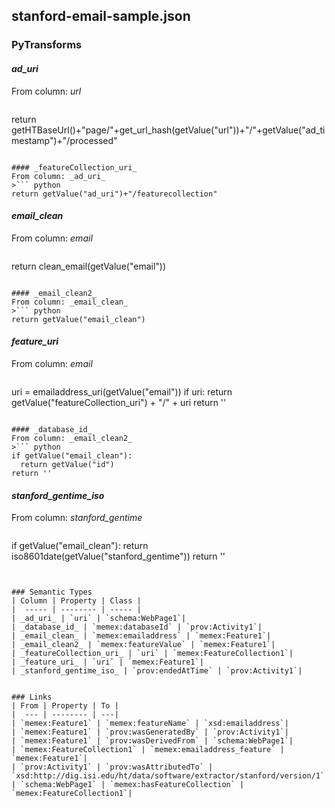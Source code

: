 ## stanford-email-sample.json

### PyTransforms
#### _ad_uri_
From column: _url_
>``` python
return getHTBaseUrl()+"page/"+get_url_hash(getValue("url"))+"/"+getValue("ad_timestamp")+"/processed"
```

#### _featureCollection_uri_
From column: _ad_uri_
>``` python
return getValue("ad_uri")+"/featurecollection"
```

#### _email_clean_
From column: _email_
>``` python
return clean_email(getValue("email"))
```

#### _email_clean2_
From column: _email_clean_
>``` python
return getValue("email_clean")
```

#### _feature_uri_
From column: _email_
>``` python
uri = emailaddress_uri(getValue("email"))
if uri:
  return getValue("featureCollection_uri") + "/" + uri
return ''
```

#### _database_id_
From column: _email_clean2_
>``` python
if getValue("email_clean"):
  return getValue("id")
return ''
```

#### _stanford_gentime_iso_
From column: _stanford_gentime_
>``` python
if getValue("email_clean"):
  return iso8601date(getValue("stanford_gentime"))
return ''
```


### Semantic Types
| Column | Property | Class |
|  ----- | -------- | ----- |
| _ad_uri_ | `uri` | `schema:WebPage1`|
| _database_id_ | `memex:databaseId` | `prov:Activity1`|
| _email_clean_ | `memex:emailaddress` | `memex:Feature1`|
| _email_clean2_ | `memex:featureValue` | `memex:Feature1`|
| _featureCollection_uri_ | `uri` | `memex:FeatureCollection1`|
| _feature_uri_ | `uri` | `memex:Feature1`|
| _stanford_gentime_iso_ | `prov:endedAtTime` | `prov:Activity1`|


### Links
| From | Property | To |
|  --- | -------- | ---|
| `memex:Feature1` | `memex:featureName` | `xsd:emailaddress`|
| `memex:Feature1` | `prov:wasGeneratedBy` | `prov:Activity1`|
| `memex:Feature1` | `prov:wasDerivedFrom` | `schema:WebPage1`|
| `memex:FeatureCollection1` | `memex:emailaddress_feature` | `memex:Feature1`|
| `prov:Activity1` | `prov:wasAttributedTo` | `xsd:http://dig.isi.edu/ht/data/software/extractor/stanford/version/1`|
| `schema:WebPage1` | `memex:hasFeatureCollection` | `memex:FeatureCollection1`|
